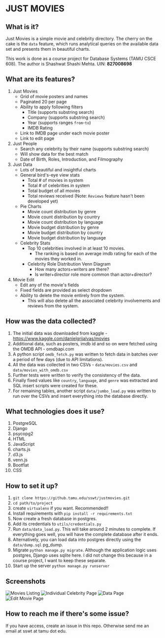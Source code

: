 
# JUST MOVIES

## What is it?

Just Movies is a simple movie and celebrity directory. The cherry on the cake is the `data` feature, which runs analytical queries on the available data set and presents them in beautiful charts.

This work is done as a course project for Database Systems (TAMU CSCE 608). The author is Shashwat Shashi Mehta. UIN: **827008698**

## What are its features?
 1. Just Movies
	- Grid of movie posters and names
	- Paginated 20 per page
	- Ability to apply following filters
		- Title (supports substring search)
		- Company (supports substring search)
		- Year (supports ranges `from`-`to`)
		- IMDB Rating
	- Link to IMDB page under each movie poster
	- Link to edit page
 2. Just People
	- Search any celebrity by their name (supports substring search)
	- Will show data for the best match
	- Date of Birth, Roles, Introduction, and Filmography
 3. Just Data
	- Lots of beautiful and insightful charts
	- General bird's-eye view stats
		- Total # of movies in system
		- Total # of celebrities in system
		- Total budget of all movies
		- Total reviews received (Note: `Reviews` feature hasn't been developed yet)
	- Pie Charts
		- Movie count distribution by genre
		- Movie count distribution by country
		- Movie count distribution by language
		- Movie budget distribution by genre
		- Movie budget distribution by country
		- Movie budget distribution by language
	- Celebrity Stats
		- Top 10 celebrities involved in at least 10 movies.
			- The ranking is based on average imdb rating for each of the movies they worked in.
		- Celebrity Role Distribution Venn Diagram
			- How many actors+writers are there?
			- Is writer+director role more common than actor+director?
 4. Movie Edit
	- Edit any of the movie's fields
	- Fixed fields are provided as select dropdown
	- Ability to delete the movie entirely from the system.
		- This will also delete all the associated celebrity involvements and reviews from the system.

## How was the data collected?
 1. The initial data was downloaded from kaggle - https://www.kaggle.com/danielgrijalvas/movies
 2. Additional data, such as posters, imdb id and so on were fetched using the OMDB API - omdbapi.com
 3. A python script `omdb_fetch.py` was written to fetch data in batches over a period of few days (due to API limitations).
 4. All the data was collected in two CSVs - `data/movies.csv` and `data/movies_with_omdb.csv`
 5. Further tests were written to verify the consistency of the data.
 6. Finally fixed values like `country`, `language`, and `genre` was extracted and SQL insert scripts were created for these.
 7. For remaining tables, another script `data/jumbo_load.py` was written to  run over the CSVs and insert everything into the database directly.

## What technologies does it use?
 1. PostgreSQL
 2. Django
 3. psycopg2
 4. HTML
 5. JavaScript
 6. charts.js
 7. d3.js
 8. venn.js
 9. Bootflat
 10. CSS

## How to set it up?
1. `git clone https://github.tamu.edu/sswt/justmovies.git`
2. `cd path/to/project`
3. create `virtualenv` if you want. Recommended!!
4. Install requirements with `pip install -r requirements.txt`
5. Now create a fresh database in postgres.
6. Add its credentials to `utils/credentials.py`
7. Run `data/data_load.py`. This will take around 2 minutes to complete. If everything goes well, you will have the complete database after it ends.
8. Alternatively, you can load data into postgres directly using the `data/dump.sql` pg_dump.
9. Migrate `python manage.py migrate`. Although the application logic uses postgres, Django uses sqlite here. I did not change this because in a course project, I want to keep these separate.
10. Start up the server `python manage.py runserver`

## Screenshots
![Movies Listing](https://i.imgur.com/oH94zgo.png)
![Individual Celebrity Page](https://i.imgur.com/y0Tq5Yq.png)
![Data Page](https://i.imgur.com/xTF76jy.png)
![Edit Movie Page](https://i.imgur.com/jpQjzjI.png)

## How to reach me if there's some issue?
If you have access, create an issue in this repo.
Otherwise send me an email at sswt at tamu dot edu.